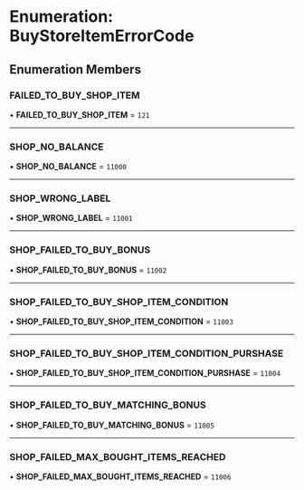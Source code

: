 # Enumeration: BuyStoreItemErrorCode

## Enumeration Members

### FAILED\_TO\_BUY\_SHOP\_ITEM

• **FAILED\_TO\_BUY\_SHOP\_ITEM** = ``121``

___

### SHOP\_NO\_BALANCE

• **SHOP\_NO\_BALANCE** = ``11000``

___

### SHOP\_WRONG\_LABEL

• **SHOP\_WRONG\_LABEL** = ``11001``

___

### SHOP\_FAILED\_TO\_BUY\_BONUS

• **SHOP\_FAILED\_TO\_BUY\_BONUS** = ``11002``

___

### SHOP\_FAILED\_TO\_BUY\_SHOP\_ITEM\_CONDITION

• **SHOP\_FAILED\_TO\_BUY\_SHOP\_ITEM\_CONDITION** = ``11003``

___

### SHOP\_FAILED\_TO\_BUY\_SHOP\_ITEM\_CONDITION\_PURSHASE

• **SHOP\_FAILED\_TO\_BUY\_SHOP\_ITEM\_CONDITION\_PURSHASE** = ``11004``

___

### SHOP\_FAILED\_TO\_BUY\_MATCHING\_BONUS

• **SHOP\_FAILED\_TO\_BUY\_MATCHING\_BONUS** = ``11005``

___

### SHOP\_FAILED\_MAX\_BOUGHT\_ITEMS\_REACHED

• **SHOP\_FAILED\_MAX\_BOUGHT\_ITEMS\_REACHED** = ``11006``
